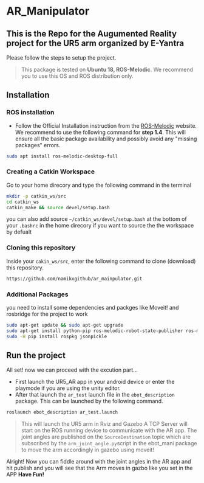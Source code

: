 # **AR_Manipulator**



## This is the Repo for the Augumented Reality project for the UR5 arm organized by E-Yantra  

Please follow the steps to setup the project. 


> This package is tested on **Ubuntu 18, ROS-Melodic**. We recommend you to use this OS and ROS distribution only.


## Installation

###  ROS installation

- Follow the Official Installation instruction from the [ROS-Melodic](http://wiki.ros.org/melodic/Installation/Ubuntu) website. We recommend to use the following command for **step 1.4**. This will ensure all the basic package availability and possibly avoid any "missing packages" errors.

```bash
sudo apt install ros-melodic-desktop-full
```

### Creating a Catkin Workspace

Go to your home direcory and type the following command in the terminal

```bash
mkdir -p catkin_ws/src
cd catkin_ws 
catkin_make && source devel/setup.bash
```
you can also add source `~/catkin_ws/devel/setup.bash` at the bottom of your `.bashrc` in the home direcory if you want to source the the workspace by defualt 

### Cloning this repository

Inside your `cakin_ws/src`, enter the following command to clone (download) this repository. 

```bash
https://github.com/namikxgithub/ar_mainpulator.git
```

### Additional Packages 

you need to install some dependencies and packges like Moveit! and rosbridge for the project to work

```bash
sudo apt-get update && sudo apt-get upgrade
sudo apt-get install python-pip ros-melodic-robot-state-publisher ros-melodic-moveit ros-melodic-rosbridge-suite ros-melodic-joy ros-melodic-ros-control ros-melodic-ros-controllers ros-melodic-tf2-web-republisher
sudo -H pip install rospkg jsonpickle
```
## Run the project

All set! now we can proceed with the excution part...    
- First launch the UR5_AR app in your android device or enter the playmode if you are using the unity editor.
- After that launch the `ar_test` launch file in the `ebot_description` package. This can be launched by the following command.
```bash
roslaunch ebot_description ar_test.launch
```
>This will launch the UR5 arm in Rviz and Gazebo
>A TCP Server will start on the ROS running device to communicate with the AR app. 
>The joint angles are published on the `SourceDestination` topic which are subscribed by the `arm_joint_angle.py`script in the ebot_mani package to move the arm accordingly in gazebo using moveit!

Alright! Now you can fiddle around with the joint angles in the AR app and hit publish and you will see that the Arm moves in gazbo like you set in the APP
**Have Fun!**

